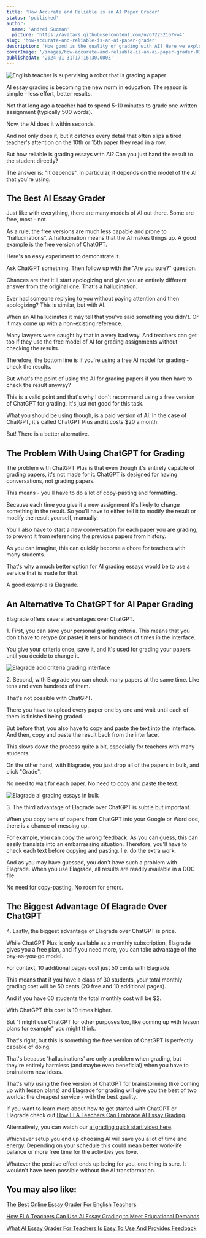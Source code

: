 ```yaml
---
title: 'How Accurate and Reliable is an AI Paper Grader'
status: 'published'
author:
  name: 'Andrei Sucman'
  picture: 'https://avatars.githubusercontent.com/u/67225216?v=4'
slug: 'how-accurate-and-reliable-is-an-ai-paper-grader'
description: 'How good is the quality of grading with AI? Here we explore the advantages and disadvantages of using ChatGPT and the 4 advantages Elagrade has over ChatGPT for grading papers.'
coverImage: '/images/how-accurate-and-reliable-is-an-ai-paper-grader-U1Nz.webp'
publishedAt: '2024-01-31T17:16:30.000Z'
---
```


![English teacher is supervising a robot that is grading a paper](/images/how-accurate-and-reliable-is-an-ai-paper-grader-M0Nz.webp)

AI essay grading is becoming the new norm in education. The reason is simple - less effort, better results.

Not that long ago a teacher had to spend 5-10 minutes to grade one written assignment (typically 500 words).

Now, the AI does it within seconds.

And not only does it, but it catches every detail that often slips a tired teacher's attention on the 10th or 15th paper they read in a row.

But how reliable is grading essays with AI? Can you just hand the result to the student directly?

The answer is: "It depends". In particular, it depends on the model of the AI that you're using.

## The Best AI Essay Grader

Just like with everything, there are many models of AI out there. Some are free, most - not.

As a rule, the free versions are much less capable and prone to "hallucinations". A hallucination means that the AI makes things up. A good example is the free version of ChatGPT.

Here's an easy experiment to demonstrate it.

Ask ChatGPT something. Then follow up with the "Are you sure?" question.

Chances are that it'll start apologizing and give you an entirely different answer from the original one. That's a hallucination.

Ever had someone replying to you without paying attention and then apologizing? This is similar, but with AI.

When an AI hallucinates it may tell that you've said something you didn't. Or it may come up with a non-existing reference.

Many lawyers were caught by that in a very bad way. And teachers can get too if they use the free model of AI for grading assignments without checking the results.

Therefore, the bottom line is if you're using a free AI model for grading - check the results.

But what's the point of using the AI for grading papers if you then have to check the result anyway?

This is a valid point and that's why I don't recommend using a free version of ChatGPT for grading. It's just not good for this task.

What you should be using though, is a paid version of AI. In the case of ChatGPT, it's called ChatGPT Plus and it costs $20 a month.

But! There is a better alternative.

## The Problem With Using ChatGPT for Grading

The problem with ChatGPT Plus is that even though it's entirely capable of grading papers, it's not made for it. ChatGPT is designed for having conversations, not grading papers.

This means - you'll have to do a lot of copy-pasting and formatting.

Because each time you give it a new assignment it's likely to change something in the result. So you'll have to either tell it to modify the result or modify the result yourself, manually.

You'll also have to start a new conversation for each paper you are grading, to prevent it from referencing the previous papers from history.

As you can imagine, this can quickly become a chore for teachers with many students.

That's why a much better option for AI grading essays would be to use a service that is made for that.

A good example is Elagrade.

## An Alternative To ChatGPT for AI Paper Grading

Elagrade offers several advantages over ChatGPT.

1\. First, you can save your personal grading criteria. This means that you don't have to retype (or paste) it tens or hundreds of times in the interface.

You give your criteria once, save it, and it's used for grading your papers until you decide to change it.

![Elagrade add criteria grading interface](/images/elagrade-add-grading-criteria-AwNz.webp)

2\. Second, with Elagrade you can check many papers at the same time. Like tens and even hundreds of them.

That's not possible with ChatGPT.

There you have to upload every paper one by one and wait until each of them is finished being graded.

But before that, you also have to copy and paste the text into the interface. And then, copy and paste the result back from the interface.

This slows down the process quite a bit, especially for teachers with many students.

On the other hand, with Elagrade, you just drop all of the papers in bulk, and click "Grade".

No need to wait for each paper. No need to copy and paste the text.

![Elagrade ai grading essays in bulk](/images/elagrade-add-students-interface-A5NT.webp)

3\. The third advantage of Elagrade over ChatGPT is subtle but important.

When you copy tens of papers from ChatGPT into your Google or Word doc, there is a chance of messing up.

For example, you can copy the wrong feedback. As you can guess, this can easily translate into an embarrassing situation. Therefore, you'll have to check each text before copying and pasting. I.e. do the extra work.

And as you may have guessed, you don't have such a problem with Elagrade. When you use Elagrade, all results are readily available in a DOC file.

No need for copy-pasting. No room for errors.

## The Biggest Advantage Of Elagrade Over ChatGPT

4\. Lastly, the biggest advantage of Elagrade over ChatGPT is price.

While ChatGPT Plus is only available as a monthly subscription, Elagrade gives you a free plan, and if you need more, you can take advantage of the pay-as-you-go model.

For context, 10 additional pages cost just 50 cents with Elagrade.

This means that if you have a class of 30 students, your total monthly grading cost will be 50 cents (20 free and 10 additional pages).

And if you have 60 students the total monthly cost will be $2.

With ChatGPT this cost is 10 times higher.

But "I might use ChatGPT for other purposes too, like coming up with lesson plans for example" you might think.

That's right, but this is something the free version of ChatGPT is perfectly capable of doing.

That's because 'hallucinations' are only a problem when grading, but they're entirely harmless (and maybe even beneficial) when you have to brainstorm new ideas.

That's why using the free version of ChatGPT for brainstorming (like coming up with lesson plans) and Elagrade for grading will give you the best of two worlds: the cheapest service - with the best quality.

If you want to learn more about how to get started with ChatGPT or Elagrade check out [How ELA Teachers Can Embrace AI Essay Grading](how-ela-teachers-can-embrace-ai-essay-grading).

Alternatively, you can watch our [ai grading quick start video here](https://elagrade.com/#quickstart).

Whichever setup you end up choosing AI will save you a lot of time and energy. Depending on your schedule this could mean better work-life balance or more free time for the activities you love.

Whatever the positive effect ends up being for you, one thing is sure. It wouldn't have been possible without the AI transformation.

## You may also like:

[The Best Online Essay Grader For English Teachers](https://elagrade.com/blog/the-best-online-essay-grader-for-english-teachers)

[How ELA Teachers Can Use AI Essay Grading to Meet Educational Demands](https://elagrade.com/blog/how-ela-teachers-can-embrace-ai-essay-grading)

[What AI Essay Grader For Teachers Is Easy To Use And Provides Feedback](https://elagrade.com/blog/what-ai-essay-grader-for-teachers-is-easy-to-use-and-provides-feedback)